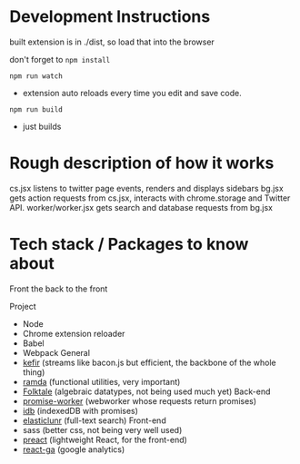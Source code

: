# Development Instructions
built extension is in ./dist, so load that into the browser

don't forget to `npm install`

`npm run watch`
- extension auto reloads every time you edit and save code.

`npm run build`
- just builds

# Rough description of how it works
cs.jsx listens to twitter page events, renders and displays sidebars
bg.jsx gets action requests from cs.jsx, interacts with chrome.storage and Twitter API. 
worker/worker.jsx gets search and database requests from bg.jsx 

# Tech stack / Packages to know about
Front the back to the front

Project
- Node
- Chrome extension reloader
- Babel
- Webpack
General
- [kefir](https://kefirjs.github.io/kefir/) (streams like bacon.js but efficient, the backbone of the whole thing)
- [ramda](https://ramdajs.com/) (functional utilities, very important)
- [Folktale](https://folktale.origamitower.com/) (algebraic datatypes, not being used much yet)
Back-end
- [promise-worker](https://github.com/nolanlawson/promise-worker) (webworker whose requests return promises)
- [idb](https://github.com/jakearchibald/idb) (indexedDB with promises)
- [elasticlunr](http://elasticlunr.com/) (full-text search)
Front-end
- sass (better css, not being very well used)
- [preact](https://preactjs.com/) (lightweight React, for the front-end)
- [react-ga](https://github.com/react-ga/react-ga) (google analytics)